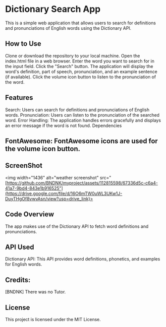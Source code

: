 # Dictionary Search App
This is a simple web application that allows users to search for definitions and pronunciations of English words using the Dictionary API.

## How to Use
Clone or download the repository to your local machine.
Open the index.html file in a web browser.
Enter the word you want to search for in the input field.
Click the "Search" button.
The application will display the word's definition, part of speech,  pronunciation, and an example sentence (if available).
Click the volume icon button to listen to the pronunciation of the word.

## Features
Search: Users can search for definitions and pronunciations of English words.
Pronunciation: Users can listen to the pronunciation of the searched word.
Error Handling: The application handles errors gracefully and displays an error message if the word is not found.
Dependencies

## FontAwesome: FontAwesome icons are used for the volume icon button.

## ScreenShot



<img width="1436" alt="weather screenshot" src="[https://github.com/BNDNK/myproject/assets/112815598/67336d5c-c6a4-41a7-9bd4-843e1b916525"](https://drive.google.com/file/d/16O6mTW0uWL3UKw1J-DuyTHgOf8vwvAsn/view?usp=drive_link)>


## Code Overview
The app makes use of the Dictionary API to fetch word definitions and pronunciations.

## API Used
Dictionary API: This API provides word definitions, phonetics, and examples for English words.


## Credits:
[BNDNK] There was no Tutor.

## License
This project is licensed under the MIT License.
